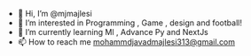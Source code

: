 - 👋 Hi, I’m @mjmajlesi
- 👀 I’m interested in Programming , Game , design and football!
- 🌱 I’m currently learning Ml , Advance Py and NextJs
- 📫 How to reach me mohammdjavadmajlesi313@gmail.com
